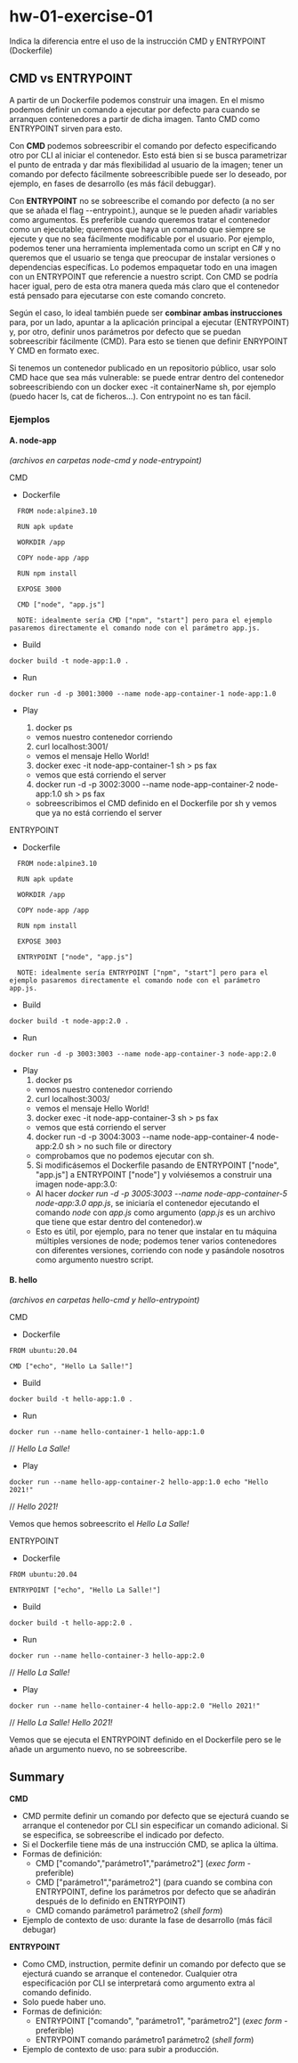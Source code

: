 # hw-01-exercise-01

Indica la diferencia entre el uso de la instrucción CMD y ENTRYPOINT
(Dockerfile)

## CMD vs ENTRYPOINT

A partir de un Dockerfile podemos construir una imagen. En el mismo podemos definir un comando a ejecutar por defecto para cuando se arranquen contenedores a partir de dicha imagen. Tanto CMD como ENTRYPOINT sirven para esto.

Con **CMD** podemos sobreescribir el comando por defecto especificando otro por CLI al iniciar el contenedor. Esto está bien si se busca parametrizar el punto de entrada y dar más flexibilidad al usuario de la imagen; tener un comando por defecto fácilmente sobreescribible puede ser lo deseado, por ejemplo, en fases de desarrollo (es más fácil debuggar).

Con **ENTRYPOINT** no se sobreescribe el comando por defecto (a no ser que se añada el flag --entrypoint.), aunque se le pueden añadir variables como argumentos. Es preferible cuando queremos tratar el contenedor como un ejecutable; queremos que haya un comando que siempre se ejecute y que no sea fácilmente modificable por el usuario. Por ejemplo, podemos tener una herramienta implementada como un script en C# y no queremos que el usuario se tenga que preocupar de instalar versiones o dependencias específicas. Lo podemos empaquetar todo en una imagen con un ENTRYPOINT que referencie a nuestro script. Con CMD se podría hacer igual, pero de esta otra manera queda más claro que el contenedor está pensado para ejecutarse con este comando concreto.

Según el caso, lo ideal también puede ser **combinar ambas instrucciones** para, por un lado, apuntar a la aplicación principal a ejecutar (ENTRYPOINT) y, por otro, definir unos parámetros por defecto que se puedan sobreescribir fácilmente (CMD). Para esto se tienen que definir ENRYPOINT Y CMD en formato exec.

Si tenemos un contenedor publicado en un repositorio público, usar solo CMD hace que sea más vulnerable: se puede entrar dentro del contenedor sobreescribiendo con un docker exec -it containerName sh, por ejemplo (puedo hacer ls, cat de ficheros...). Con entrypoint no es tan fácil.

### Ejemplos

#### A. node-app
_(archivos en carpetas node-cmd y node-entrypoint)_

CMD
  - Dockerfile
  ~~~
    FROM node:alpine3.10

    RUN apk update

    WORKDIR /app

    COPY node-app /app

    RUN npm install

    EXPOSE 3000

    CMD ["node", "app.js"]
  ~~~
  ~~~
    NOTE: idealmente sería CMD ["npm", "start"] pero para el ejemplo pasaremos directamente el comando node con el parámetro app.js.
  ~~~

  - Build
  ~~~
  docker build -t node-app:1.0 .
  ~~~

  - Run
  ~~~
  docker run -d -p 3001:3000 --name node-app-container-1 node-app:1.0
  ~~~

  - Play

    1. docker ps
      - vemos nuestro contenedor corriendo
    2. curl localhost:3001/
      - vemos el mensaje Hello World!
    3. docker exec -it node-app-container-1 sh > ps fax
      - vemos que está corriendo el server
    4. docker run -d -p 3002:3000 --name node-app-container-2 node-app:1.0 sh > ps fax
      - sobreescribimos el CMD definido en el Dockerfile por sh y vemos que ya no está corriendo el server


ENTRYPOINT
  - Dockerfile
  ~~~
    FROM node:alpine3.10

    RUN apk update

    WORKDIR /app

    COPY node-app /app

    RUN npm install

    EXPOSE 3003

    ENTRYPOINT ["node", "app.js"]
  ~~~
  ~~~
    NOTE: idealmente sería ENTRYPOINT ["npm", "start"] pero para el ejemplo pasaremos directamente el comando node con el parámetro app.js.
  ~~~

  - Build
  ~~~
  docker build -t node-app:2.0 .
  ~~~

  - Run
  ~~~
  docker run -d -p 3003:3003 --name node-app-container-3 node-app:2.0
  ~~~

  - Play
    1. docker ps
      - vemos nuestro contenedor corriendo
    2. curl localhost:3003/
      - vemos el mensaje Hello World!
    3. docker exec -it node-app-container-3 sh > ps fax
      - vemos que está corriendo el server
    4. docker run -d -p 3004:3003 --name node-app-container-4 node-app:2.0 sh > no such file or directory
      - comprobamos que no podemos ejecutar con sh.
    5. Si modificásemos el Dockerfile pasando de ENTRYPOINT ["node", "app.js"] a ENTRYPOINT ["node"] y volviésemos a construir una imagen node-app:3.0:
      - Al hacer _docker run -d -p 3005:3003 --name node-app-container-5 node-app:3.0 app.js_, se iniciaría el contenedor ejecutando el comando _node_ con _app.js_ como argumento (_app.js_ es un archivo que tiene que estar dentro del contenedor).w
      - Esto es útil, por ejemplo, para no tener que instalar en tu máquina múltiples versiones de node; podemos tener varios contenedores con diferentes versiones, corriendo con node y pasándole nosotros como argumento nuestro script.


#### B. hello
_(archivos en carpetas hello-cmd y hello-entrypoint)_

CMD
  - Dockerfile
  ~~~
  FROM ubuntu:20.04

  CMD ["echo", "Hello La Salle!"]
  ~~~

  - Build
  ~~~
  docker build -t hello-app:1.0 .
  ~~~

  - Run
  ~~~
  docker run --name hello-container-1 hello-app:1.0
  ~~~
  // _Hello La Salle!_

  - Play
  ~~~
  docker run --name hello-app-container-2 hello-app:1.0 echo "Hello 2021!"
  ~~~
  // _Hello 2021!_

  Vemos que hemos sobreescrito el  _Hello La Salle!_


ENTRYPOINT
  - Dockerfile
  ~~~
  FROM ubuntu:20.04

  ENTRYPOINT ["echo", "Hello La Salle!"]
  ~~~

  - Build
  ~~~
  docker build -t hello-app:2.0 .
  ~~~

  - Run
  ~~~
  docker run --name hello-container-3 hello-app:2.0
  ~~~
  // _Hello La Salle!_

  - Play
  ~~~
  docker run --name hello-container-4 hello-app:2.0 "Hello 2021!"
  ~~~
  // _Hello La Salle! Hello 2021!_

  Vemos que se ejecuta el ENTRYPOINT definido en el Dockerfile pero se le añade un argumento nuevo, no se sobreescribe.

## Summary

**CMD**
- CMD permite definir un comando por defecto que se ejecturá cuando se arranque el contenedor por CLI sin especificar un comando adicional. Si se especifica, se sobreescribe el indicado por defecto.
- Si el Dockerfile tiene más de una instrucción CMD, se aplica la última.
- Formas de definición:
  - CMD ["comando","parámetro1","parámetro2"] (_exec form_ - preferible)
  - CMD ["parámetro1","parámetro2"] (para cuando se combina con ENTRYPOINT, define los parámetros por defecto que se añadirán después de lo definido en ENTRYPOINT)
  - CMD comando parámetro1 parámetro2 (_shell form_)
- Ejemplo de contexto de uso: durante la fase de desarrollo (más fácil debugar)

**ENTRYPOINT**
- Como CMD, instruction, permite definir un comando por defecto que se ejecturá cuando se arranque el contenedor. Cualquier otra especificación por CLI se interpretará como argumento extra al comando definido.
- Solo puede haber uno.
- Formas de definición:
  - ENTRYPOINT ["comando", "parámetro1", "parámetro2"] (_exec form_ - preferible)
  - ENTRYPOINT comando parámetro1 parámetro2 (_shell form_)
-	Ejemplo de contexto de uso: para subir a producción.



